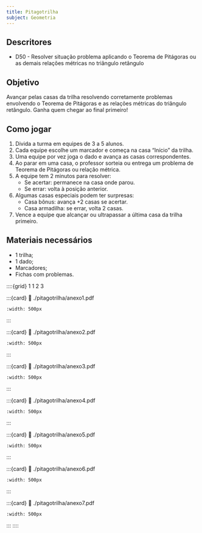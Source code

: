 ```yaml
---
title: Pitagotrilha
subject: Geometria
---
```


## Descritores

* D50 - Resolver situação problema aplicando o Teorema de Pitágoras ou as demais relações métricas no triângulo retângulo

## Objetivo

Avançar pelas casas da trilha resolvendo corretamente problemas envolvendo o Teorema de Pitágoras e as relações métricas do triângulo retângulo. Ganha quem chegar ao final primeiro!

## Como jogar

1. Divida a turma em equipes de 3 a 5 alunos.
2. Cada equipe escolhe um marcador e começa na casa “Início” da trilha.
3. Uma equipe por vez joga o dado e avança as casas correspondentes.
4. Ao parar em uma casa, o professor sorteia ou entrega um problema de Teorema de Pitágoras ou relação métrica.
5. A equipe tem 2 minutos para resolver:
   - Se acertar: permanece na casa onde parou.
   - Se errar: volta à posição anterior.
6. Algumas casas especiais podem ter surpresas:
   - Casa bônus: avança +2 casas se acertar.
   - Casa armadilha: se errar, volta 2 casas.
7. Vence a equipe que alcançar ou ultrapassar a última casa da trilha primeiro.

## Materiais necessários

* 1 trilha;
* 1 dado;
* Marcadores;
* Fichas com problemas.

::::{grid} 1 1 2 3

:::{card}
:link: ./pitagotrilha/anexo1.pdf
```{image} ./pitagotrilha/anexo1.png
:width: 500px
```
:::

:::{card}
:link: ./pitagotrilha/anexo2.pdf
```{image} ./pitagotrilha/anexo2.png
:width: 500px
```
:::

:::{card}
:link: ./pitagotrilha/anexo3.pdf
```{image} ./pitagotrilha/anexo3.png
:width: 500px
```
:::

:::{card}
:link: ./pitagotrilha/anexo4.pdf
```{image} ./pitagotrilha/anexo4.png
:width: 500px
```
:::

:::{card}
:link: ./pitagotrilha/anexo5.pdf
```{image} ./pitagotrilha/anexo5.png
:width: 500px
```
:::

:::{card}
:link: ./pitagotrilha/anexo6.pdf
```{image} ./pitagotrilha/anexo6.png
:width: 500px
```
:::

:::{card}
:link: ./pitagotrilha/anexo7.pdf
```{image} ./pitagotrilha/anexo7.png
:width: 500px
```
:::
::::